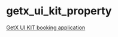 # getx_ui_kit_property
[
GetX UI KIT booking application](https://medium.com/easy-flutter/flutter-getx-ui-kits-part-1-apartment-booking-app-dc5da1d3a728)
